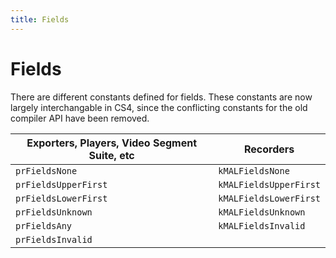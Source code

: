 ```yaml
---
title: Fields
---
```

# Fields

There are different constants defined for fields. These constants are now largely interchangable in CS4, since the conflicting constants for the old compiler API have been removed.

| Exporters, Players, Video Segment Suite, etc | Recorders |
| --- | --- |
| `prFieldsNone` | `kMALFieldsNone` |
| `prFieldsUpperFirst` | `kMALFieldsUpperFirst` |
| `prFieldsLowerFirst` | `kMALFieldsLowerFirst` |
| `prFieldsUnknown` | `kMALFieldsUnknown` |
| `prFieldsAny` | `kMALFieldsInvalid` |
| `prFieldsInvalid` | |
